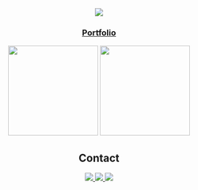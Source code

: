 <div align="center">
  <img src="https://komarev.com/ghpvc/?username=rachzy&color=blueviolet" />
 </div>

<h3 align="center"><a href="https://rachzy.github.io">Portfolio</a></h3>

<div align="center">
  <img height="180em" src="https://github-readme-stats.vercel.app/api?username=rachzy&show_icons=true&theme=radical" />
  <img height="180em" src="https://github-readme-stats.vercel.app/api/top-langs/?username=rachzy&hide=html,css&exclude_repo=learning-python&show_icons=true&theme=radical&layout=compact&count_private=true" />
 </div>

<h2 align="center">Contact</h2>
<div align="center">
  <a href="https://discord.com/users/392839201034338316" target="_blank">
    <img src="https://img.shields.io/badge/Discord-7289DA?style=for-the-badge&logo=discord&logoColor=white" target="_blank" />
  </a>
  <a href="mailto:henriqueferreira.fox@gmail.com">
    <img src="https://img.shields.io/badge/Gmail-D14836?style=for-the-badge&logo=gmail&logoColor=white" target="_blank" />
  </a>
  <a href="https://www.linkedin.com/in/henrique-ferreira-638304239/" target="_blank">
    <img src="https://img.shields.io/badge/LinkedIn-%230077B5?style=for-the-badge&logo=linkedin&logoColor=white" target="_blank" />
  </a> 
 </div>
